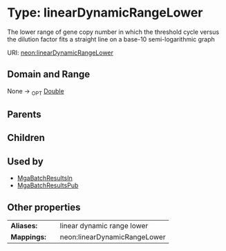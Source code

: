 
# Type: linearDynamicRangeLower


The lower range of gene copy number in which the threshold cycle versus the dilution factor fits a straight line on a base-10 semi-logarithmic graph

URI: [neon:linearDynamicRangeLower](https://data.neonscience.org/linearDynamicRangeLower)


## Domain and Range

None ->  <sub>OPT</sub> [Double](types/Double.md)

## Parents


## Children


## Used by

 * [MgaBatchResultsIn](MgaBatchResultsIn.md)
 * [MgaBatchResultsPub](MgaBatchResultsPub.md)

## Other properties

|  |  |  |
| --- | --- | --- |
| **Aliases:** | | linear dynamic range lower |
| **Mappings:** | | neon:linearDynamicRangeLower |

